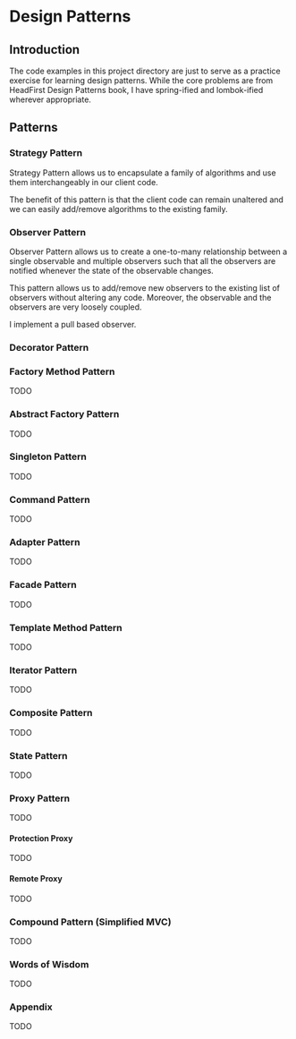 # Design Patterns 

## Introduction


The code examples in this project directory are just to serve 
as a practice exercise for learning design patterns. While the
core problems are from HeadFirst Design Patterns book, I have 
spring-ified and lombok-ified wherever appropriate.

## Patterns
### Strategy Pattern
Strategy Pattern allows us to encapsulate a family of algorithms
and use them interchangeably in our client code. 

The benefit of this pattern is that the client code can remain
unaltered and we can easily add/remove algorithms to the existing family. 
  

### Observer Pattern 
Observer Pattern allows us to create a one-to-many relationship
between a single observable and multiple observers such that all
the observers are notified whenever the state of the observable 
changes.

This pattern allows us to add/remove new observers to the existing 
list of observers without altering any code. Moreover, the observable 
and the observers are very loosely coupled. 

I implement a pull based observer. 

### Decorator Pattern

### Factory Method Pattern 
TODO

### Abstract Factory Pattern
TODO

### Singleton Pattern
TODO

### Command Pattern
TODO

### Adapter Pattern
TODO

### Facade Pattern
TODO

### Template Method Pattern
TODO

### Iterator Pattern
TODO

### Composite Pattern
TODO

### State Pattern
TODO

### Proxy Pattern
TODO 

#### Protection Proxy 
TODO

#### Remote Proxy
TODO

### Compound Pattern (Simplified MVC)
TODO

### Words of Wisdom
TODO

### Appendix
TODO
  

